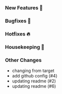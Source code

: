 ### New Features 🎉

### Bugfixes 🐛

### Hotfixes 🔥

### Housekeeping 🧹

### Other Changes
* changing from target
* add github config (#4)
* updating readme (#2)
* updating readme (#6)
